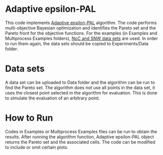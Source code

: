 # Adaptive epsilon-PAL
This code implements [Adaptive epsilon-PAL](https://arxiv.org/abs/2006.14061) algorithm. The code performs multi-objective Bayesian optimization and identifies the Pareto set and the Pareto front for the objective functions. For the examples (in Examples and Multiprocess Examples folders), [NoC and SNW data sets](http://www.spiral.net/software/pal.html) are used. In order to run them again, the data sets should be copied to Experiments/Data folder. 

# Data sets
A data set can be uploaded to Data folder and the algorithm can be run to find the Pareto set. The algorithm does not use all points in the data set, it uses the closest point selected in the algorithm for evaluation. This is done to simulate the evaluation of an arbitrary point.

# How to Run
Codes in Examples or Multiprocess Examples files can be run to obtain the results. After running the algorithm function, Adaptive epsilon-PAL object returns the Pareto set and the associated cells. The code can be modified to include or omit certain plots.
